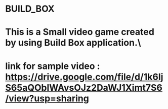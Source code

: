 # BUILD_BOX
# This is a Small video game created by using Build Box application.\


# link for sample video : https://drive.google.com/file/d/1k6IjS65aQOblWAvsOJz2DaWJ1Ximt7S6/view?usp=sharing
